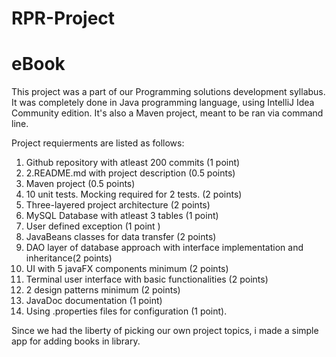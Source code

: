 # RPR-Project
# eBook
This project was a part of our Programming solutions development syllabus. It was completely done in Java programming language, using IntelliJ Idea Community edition.
It's also a Maven project, meant to be ran via command line.

Project requierments are listed as follows:
1. Github repository with atleast 200 commits (1 point)
2. 2.README.md with project description (0.5 points)
3. Maven project (0.5 points)
4. 10 unit tests. Mocking required for 2 tests. (2 points)
5. Three-layered project architecture (2 points)
6. MySQL Database with atleast 3 tables (1 point)
7. User defined exception (1 point )
8. JavaBeans classes for data transfer (2 points)
9. DAO layer of database approach with interface implementation and inheritance(2 points)
10. UI with 5 javaFX components minimum (2 points)
11. Terminal user interface with basic functionalities (2 points)
12. 2 design patterns minimum (2 points)
13. JavaDoc documentation (1 point)
14. Using .properties files for configuration (1 point).

Since we had the liberty of picking our own project topics, i made a simple app for adding books in library.
